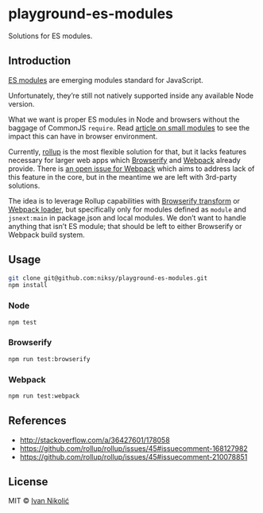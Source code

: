 # playground-es-modules

Solutions for ES modules.

## Introduction

[ES modules](http://exploringjs.com/es6/ch_modules.html) are emerging modules standard for JavaScript.

Unfortunately, they’re still not natively supported inside any available Node version.

What we want is proper ES modules in Node and browsers without the baggage of CommonJS `require`. Read [article on small modules](https://nolanlawson.com/2016/08/15/the-cost-of-small-modules/) to see the impact this can have in browser environment.

Currently, [rollup](http://rollupjs.org/) is the most flexible solution for that, but it lacks features necessary for larger web apps which [Browserify](http://browserify.org/) and [Webpack](https://webpack.js.org/) already provide. There is [an open issue for Webpack](https://github.com/webpack/webpack/issues/2873) which aims to address lack of this feature in the core, but in the meantime we are left with 3rd-party solutions.

The idea is to leverage Rollup capabilities with [Browserify transform](https://github.com/nolanlawson/rollupify/) or [Webpack loader](https://github.com/TimothyGu/rollup-loader), but specifically only for modules defined as `module` and `jsnext:main` in package.json and local modules. We don’t want to handle anything that isn’t ES module; that should be left to either Browserify or Webpack build system.

## Usage

```sh
git clone git@github.com:niksy/playground-es-modules.git
npm install
```

### Node

```sh
npm test
```

### Browserify

```sh
npm run test:browserify
```

### Webpack

```sh
npm run test:webpack
```

## References

* http://stackoverflow.com/a/36427601/178058
* https://github.com/rollup/rollup/issues/45#issuecomment-168127982
* https://github.com/rollup/rollup/issues/45#issuecomment-210078851

## License

MIT © [Ivan Nikolić](http://ivannikolic.com)
